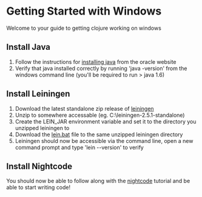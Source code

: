 # Getting Started with Windows

Welcome to your guide to getting clojure working on windows

## Install Java

1. Follow the instructions for [installing java](https://www.java.com/en/download/help/windows_manual_download.xml#download) from the oracle website
2. Verify that java installed correctly by running 'java -version' from the windows command line (you'll be required to run > java 1.6)

## Install Leiningen
1. Download the latest standalone zip release of [leiningen](https://github.com/technomancy/leiningen/releases)
2. Unzip to somewhere accessable (eg. C:\leiningen-2.5.1-standalone)
3. Create the LEIN_JAR environment variable and set it to the directory you unzipped leiningen to
4. Download the [lein.bat](https://raw.githubusercontent.com/technomancy/leiningen/stable/bin/lein.bat) file to the same unzipped leiningen directory
5. Leiningen should now be accessible via the command line, open a new command prompt and type 'lein --version' to verify

## Install Nightcode
You should now be able to follow along with the [nightcode](https://github.com/denver-clojurebridge/getting-started/blob/master/nightcode.md) tutorial and be able to start writing code!

